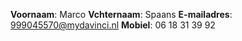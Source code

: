 **Voornaam**: Marco
**Vchternaam**: Spaans
**E-mailadres**: 999045570@mydavinci.nl
**Mobiel**: 06 18 31 39 92
